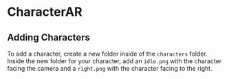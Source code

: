 # CharacterAR

## Adding Characters

To add a character, create a new folder inside of the `characters` folder. Inside the new folder for your character, add an `idle.png` with the character facing the camera and a `right.png` with the character facing to the right.
